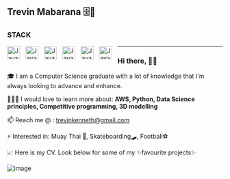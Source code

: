 ## Trevin Mabarana 🗄📌
### STACK
<img align="left" alt="Java" width="30px" style="padding-right:10px;" src="https://cdn.jsdelivr.net/gh/devicons/devicon/icons/java/java-original.svg" />
<img align="left" alt="Java" width="30px" style="padding-right:10px;" src="https://cdn.jsdelivr.net/gh/devicons/devicon/icons/javascript/javascript-original.svg" />
<img align="left" alt="Java" width="30px" style="padding-right:10px;" src="https://cdn.jsdelivr.net/gh/devicons/devicon/icons/python/python-original.svg" />
<img align="left" alt="Java" width="30px" style="padding-right:10px;" src="https://cdn.jsdelivr.net/gh/devicons/devicon/icons/pandas/pandas-original.svg" />
<img align="left" alt="Java" width="30px" style="padding-right:10px;" src="https://cdn.jsdelivr.net/gh/devicons/devicon/icons/html5/html5-original.svg" />
<img align="left" alt="Java" width="30px" style="padding-right:10px;" src="https://cdn.jsdelivr.net/gh/devicons/devicon/icons/css3/css3-original.svg" />
          
---                            
          
### Hi there, 👋🏾
🎓 I am a Computer Science graduate with a lot of knowledge that I'm always looking to advance and enhance.

👨🏾‍🏫 I would love to learn more about: **AWS, Python, Data Science principles, Competitive programming, 3D modelling**

📫 Reach me @ : trevinkenneth@gmail.com

⚡ Interested in: Muay Thai 🥊, Skateboarding🛹, Football⚽

📈 Here is my CV. Look below for some of my ✨favourite projects✨


![image](https://user-images.githubusercontent.com/64080171/174501940-e99c9c89-004f-4e37-80c4-e2bc84b0ca15.png)


<!--
**TrevinKM/TrevinKM** is a ✨ _special_ ✨ repository because its `README.md` (this file) appears on your GitHub profile.

Here are some ideas to get you started:

- 🔭 I’m currently working on ...
- 🌱 I’m currently learning ...
- 👯 I’m looking to collaborate on ...
- 🤔 I’m looking for help with ...
- 💬 Ask me about ...
- 📫 How to reach me: ...
- 😄 Pronouns: ...
- ⚡ Fun fact: ...
-->
